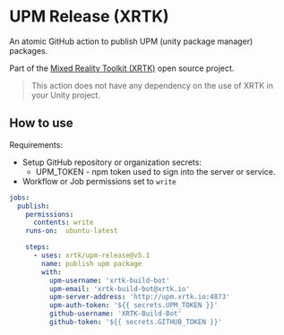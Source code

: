 # UPM Release (XRTK)

An atomic GitHub action to publish UPM (unity package manager) packages.

Part of the [Mixed Reality Toolkit (XRTK)](https://github.com/XRTK) open source project.

> This action does not have any dependency on the use of XRTK in your Unity project.

## How to use

Requirements:

- Setup GitHub repository or organization secrets:
  - UPM_TOKEN - npm token used to sign into the server or service.
- Workflow or Job permissions set to `write`

```yaml
jobs:
  publish:
    permissions:
      contents: write
    runs-on:  ubuntu-latest

    steps:
      - uses: xrtk/upm-release@v5.1
        name: publish upm package
        with:
          upm-username: 'xrtk-build-bot'
          upm-email: 'xrtk-build-bot@xrtk.io'
          upm-server-address: 'http://upm.xrtk.io:4873'
          upm-auth-token: '${{ secrets.UPM_TOKEN }}'
          github-username: 'XRTK-Build-Bot'
          github-token: '${{ secrets.GITHUB_TOKEN }}'
```
